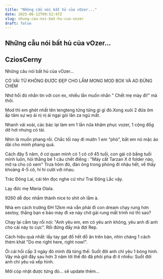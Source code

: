 ```yaml
---
title: "Những cẫu nói bất hủ của vOzer..."
date: 2025-06-12T09:52:47Z
slug: nhung-cau-noi-bat-hu-cua-vozer
draft: false
---
```


## Những cẫu nói bất hủ của vOzer...

## CziosCerny

Những câu nói bất hủ của vOzer...

CÓ VÀI TỪ KHÔNG ĐƯỢC ĐẸP CHO LẮM MONG MOD BOX VÀ AD ĐỪNG CHÉM

​Nhớ hồi đó nhắn tin với con ex, nhiều lần muốn nhắn " Chết mẹ mày đi!" mà thôi.

Mod thì em ghét nhất tên tengteng tửng tửng gì gì đó.Xong xuôi 2 đứa ôm ấp tâm sự wọ ái nị nị ái ngại gòi lăn za ngủ mất.

Nhanh vãi xoài, các bác lại làm em 1 lần nữa khâm phục vozer, 1 cộng đồg dở hơi nhưng có tài.

Nhìn là muốn phang rồi. Chắc tối nay đi mướn 1 em "phò", bắt em nó mặc áo dài cho mình phang quá.

Cách đây 5 năm, ở cơ quan mình có 1 cô cỡ 45 tuổi, con gái cô bằng tuổi mình luôn, hỏi thằng bé 1 câu chết điếng : "Mày cất Tarzan X ở folder nào, mở ra cho cô xem" Trưa hôm đó, đàn ông trong phòng đi nhậu hết, về thấy khoảng 4-5 cô, hí hí cười với nhau.

Trác Đông Lai, cái tên đọc nghe cứ như Trai Động Lắc vậy.

Lạy đức mẹ Maria Olala.

9260 dễ đọc nhầm thành nice to shit oh lắm à.

Nhà em cách trường ĐH 12km mà vẫn phải đi con dream chạy rung hơn sextoy, thằng bạn e bảo mày đi xe này chở gái rung mất trinh nó thì sao?

Chạy lại cầm tay rồi nói: "Anh yêu em, em có yêu anh không, yêu anh đi anh cho cái này to cực". Rồi đứng đấy mà đợi Rep.

Cách hiệu quả nhất: lấy tay gạt đổ hết đồ ăn trên bàn, nhìn chàng 1 cách thèm khát "Do me right here, right now!".

Ôi cái hồi cấp 3 ngày đó mình đã từng thề: Suốt đời anh chỉ yêu 1 bóng hình. Vậy mà giờ đây sau hơn 3 năm lời thề đó đã phôi pha đi ít nhiều: Suốt đời anh chỉ yêu và xếp hình.

Mới cóp nhặt được từng đó... sẽ update thêm...​